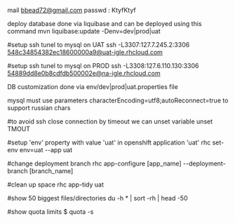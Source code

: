 mail bbead72@gmail.com
passwd : KtyfKtyf

deploy database done via liquibase and can be deployed using this command
mvn liquibase:update -Denv=dev|prod|uat

#setup ssh tunel to mysql on UAT
ssh -L3307:127.7.245.2:3306  548c34854382ec18600000a9@uat-igle.rhcloud.com

#setup ssh tunel to mysql on PROD
ssh -L3308:127.6.110.130:3306  54889dd8e0b8cdfdb500002e@na-igle.rhcloud.com

DB customization done via env/dev|prod|uat.properties file

mysql must use parameters
characterEncoding=utf8;autoReconnect=true
to support russian chars

#to avoid ssh close connection by timeout we can unset variable
unset TMOUT

#setup 'env' property with value 'uat' in openshift application 'uat'
rhc set-env env=uat --app uat

#change deployment branch
rhc app-configure [app_name] --deployment-branch [branch_name]


#clean up space
rhc app-tidy uat

#show 50 biggest files/directories
du -h * | sort -rh | head -50

#show quota limits
$ quota -s
